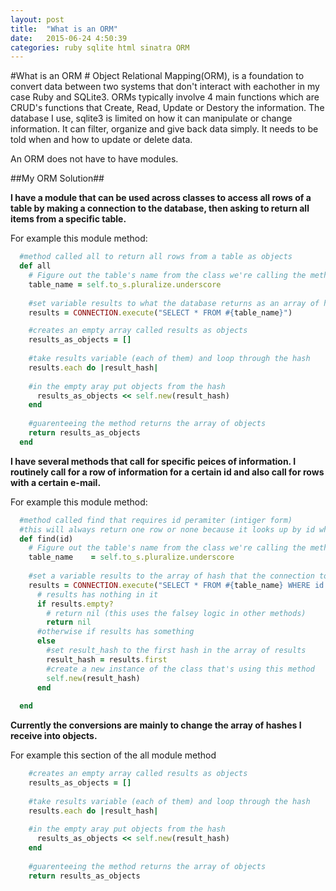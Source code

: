 ```yaml
---
layout: post
title:  "What is an ORM"
date:   2015-06-24 4:50:39
categories: ruby sqlite html sinatra ORM
---
```

#What is an ORM #
 Object Relational Mapping(ORM), is a foundation to convert data between two systems that don't interact with eachother in my case Ruby and SQLite3. ORMs typically involve 4 main functions which are CRUD's functions that Create, Read, Update or Destory the information. The database I use, sqlite3 is limited on how it can manipulate or change information. It can filter, organize and give back data simply. It needs to be told when and how to update or delete data. 

An ORM does not have to have modules. 

##My ORM Solution##



**I have a module that can be used across classes to access all rows of a table by making a connection to the database, then asking to return all items from a specific table.**

For example this module method:

```ruby
  #method called all to return all rows from a table as objects
  def all
    # Figure out the table's name from the class we're calling the method on.
    table_name = self.to_s.pluralize.underscore
    
    #set variable results to what the database returns as an array of hashes
    results = CONNECTION.execute("SELECT * FROM #{table_name}")

    #creates an empty array called results as objects
    results_as_objects = []
  
    #take results variable (each of them) and loop through the hash
    results.each do |result_hash|
    
    #in the empty aray put objects from the hash
      results_as_objects << self.new(result_hash)
    end
  
    #guarenteeing the method returns the array of objects
    return results_as_objects
  end 
```
 

**I have several methods that call for specific peices of information. I routinely call for a row of information for a certain id and also call for rows with a certain e-mail.**

For example this module method:

```ruby
  #method called find that requires id peramiter (intiger form)
  #this will always return one row or none because it looks up by id which is a primary key
  def find(id)
    # Figure out the table's name from the class we're calling the method on.
    table_name    = self.to_s.pluralize.underscore
    
    #set a variable results to the array of hash that the connection to the database returns
    results = CONNECTION.execute("SELECT * FROM #{table_name} WHERE id = #{id}")
      # results has nothing in it
      if results.empty?
        # return nil (this uses the falsey logic in other methods)
        return nil
      #otherwise if results has something  
      else
        #set result_hash to the first hash in the array of results 
        result_hash = results.first
        #create a new instance of the class that's using this method
        self.new(result_hash)
      end
      
  end
```
 
**Currently the conversions are mainly to change the array of hashes I receive into objects.**

For example this section of the all module method

```ruby
    #creates an empty array called results as objects
    results_as_objects = []
  
    #take results variable (each of them) and loop through the hash
    results.each do |result_hash|
    
    #in the empty aray put objects from the hash
      results_as_objects << self.new(result_hash)
    end
  
    #guarenteeing the method returns the array of objects
    return results_as_objects

```
